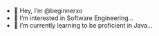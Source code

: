 - 👋 Hey, I’m @beginnerxo
- 👀 I’m interested in Software Engineering...
- 🌱 I’m currently learning to be proficient in Java...

<!---
beginnerxo/beginnerxo is a ✨ special ✨ repository because its `README.md` (this file) appears on your GitHub profile.
You can click the Preview link to take a look at your changes.
--->
